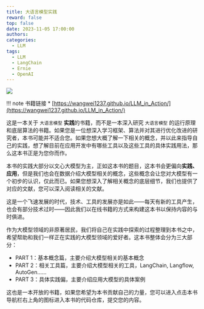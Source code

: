 ```yaml
---
title: 大语言模型实践
reward: false
top: false
date: 2023-11-05 17:00:00
authors:
categories:
  - LLM
tags:
  - LLM
  - LangChain
  - Ernie
  - OpenAI
---
```


![](1.png)

!!! note 书籍链接
    * [https://wangwei1237.github.io/LLM_in_Action/](https://wangwei1237.github.io/LLM_in_Action/)


这是一本关于 `大语言模型` **实践**的书籍，而不是一本深入研究 `大语言模型` 的运行原理和底层算法的书籍。如果您是一位想深入学习框架、算法并对其进行优化改进的研究者，本书可能并不适合您。如果您想大概了解一下相关的概念，并以此来指导自己的实践，想了解目前在应用开发中有哪些工具以及这些工具的具体实践用法，那么这本书正是为您你而作。
<!--more-->

本书的实践大部分以文心大模型为主，正如这本书的题目，这本书会更偏向**实践、应用**，但是我们也会在数据介绍大模型相关的概念，这些概念会让您对大模型有一个初步的认识，仅此而已。如果您想深入了解相关概念的底层细节，我们也提供了对应的文献，您可以深入阅读相关的文献。

这是一个飞速发展的时代，技术、工具的发展亦是如此——每天有新的工具产生，也会有部分技术过时——因此我们以在线书籍的方式来构建这本书以保持内容的与时俱进。

作为大模型领域的非原著居民，我们将自己在实践中探索的过程整理到本书之中，希望帮助和我们一样正在实践的大模型领域的爱好者。这本书整体会分为三大部分：

* PART 1：基本概念篇，主要介绍大模型相关的基本概念
* PART 2：相关工具篇，主要介绍大模型相关的工具，LangChain, Langflow, AutoGen……
* PART 3：具体实践偏，主要介绍应用大模型的具体案例

这也是一本开放的书籍，如果您希望为本书贡献自己的力量，您可以进入点击本书导航栏右上角的<i class="fa fa-github" style="color:#0681D0"></i>图标进入本书的代码仓库，提交您的内容。
